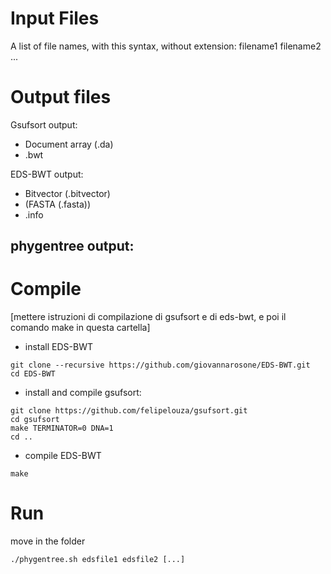 # Input Files
A list of file names, with this syntax, without extension:
    filename1 filename2 ...

# Output files

Gsufsort output:
- Document array (.da)
- .bwt

EDS-BWT output:
- Bitvector (.bitvector)
- (FASTA (.fasta))
- .info

phygentree output: 
- 


# Compile
[mettere istruzioni di compilazione di gsufsort e di eds-bwt, e poi il comando make in questa cartella]
- install EDS-BWT
```
git clone --recursive https://github.com/giovannarosone/EDS-BWT.git 
cd EDS-BWT
```

- install and compile gsufsort:
```
git clone https://github.com/felipelouza/gsufsort.git
cd gsufsort
make TERMINATOR=0 DNA=1
cd ..
```

- compile EDS-BWT
```
make
```
# Run
move in the folder

```
./phygentree.sh edsfile1 edsfile2 [...]
```
